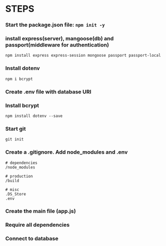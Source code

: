 # STEPS

### Start the package.json file: <code>npm init -y</code>

### install express(server), mangoose(db) and passport(middleware for authentication)

```
npm install express express-session mongoose passport passport-local
```

### Install dotenv

```
npm i bcrypt
```

### Create .env file with database URI

### Install bcrypt

```
npm install dotenv --save
```

### Start git

```
git init
```

### Create a .gitignore. Add node_modules and .env 

```
# dependencies
/node_modules

# production
/build

# misc
.DS_Store
.env
```

### Create the main file (app.js)

### Require all dependencies

### Connect to database

